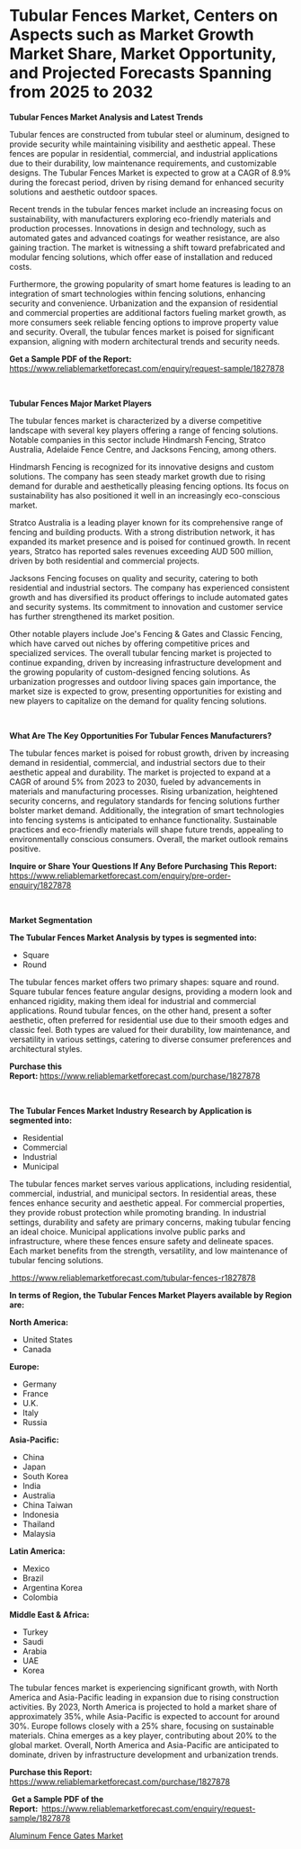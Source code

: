 <p><h1>Tubular Fences Market, Centers on Aspects such as Market Growth Market Share, Market Opportunity, and Projected Forecasts Spanning from 2025 to 2032</h1></p><p><strong>Tubular Fences Market Analysis and Latest Trends</strong></p>
<p><p>Tubular fences are constructed from tubular steel or aluminum, designed to provide security while maintaining visibility and aesthetic appeal. These fences are popular in residential, commercial, and industrial applications due to their durability, low maintenance requirements, and customizable designs. The Tubular Fences Market is expected to grow at a CAGR of 8.9% during the forecast period, driven by rising demand for enhanced security solutions and aesthetic outdoor spaces.</p><p>Recent trends in the tubular fences market include an increasing focus on sustainability, with manufacturers exploring eco-friendly materials and production processes. Innovations in design and technology, such as automated gates and advanced coatings for weather resistance, are also gaining traction. The market is witnessing a shift toward prefabricated and modular fencing solutions, which offer ease of installation and reduced costs.</p><p>Furthermore, the growing popularity of smart home features is leading to an integration of smart technologies within fencing solutions, enhancing security and convenience. Urbanization and the expansion of residential and commercial properties are additional factors fueling market growth, as more consumers seek reliable fencing options to improve property value and security. Overall, the tubular fences market is poised for significant expansion, aligning with modern architectural trends and security needs.</p></p>
<p><strong>Get a Sample PDF of the Report:&nbsp;</strong> <a href="https://www.reliablemarketforecast.com/enquiry/request-sample/1827878?utm_campaign=1885&utm_medium=2&utm_source=Github&utm_content=ia&utm_term=18022025&utm_id=tubular-fences">https://www.reliablemarketforecast.com/enquiry/request-sample/1827878</a></p>
<p>&nbsp;</p>
<p><strong>Tubular Fences Major Market Players</strong></p>
<p><p>The tubular fences market is characterized by a diverse competitive landscape with several key players offering a range of fencing solutions. Notable companies in this sector include Hindmarsh Fencing, Stratco Australia, Adelaide Fence Centre, and Jacksons Fencing, among others.</p><p>Hindmarsh Fencing is recognized for its innovative designs and custom solutions. The company has seen steady market growth due to rising demand for durable and aesthetically pleasing fencing options. Its focus on sustainability has also positioned it well in an increasingly eco-conscious market.</p><p>Stratco Australia is a leading player known for its comprehensive range of fencing and building products. With a strong distribution network, it has expanded its market presence and is poised for continued growth. In recent years, Stratco has reported sales revenues exceeding AUD 500 million, driven by both residential and commercial projects.</p><p>Jacksons Fencing focuses on quality and security, catering to both residential and industrial sectors. The company has experienced consistent growth and has diversified its product offerings to include automated gates and security systems. Its commitment to innovation and customer service has further strengthened its market position.</p><p>Other notable players include Joe's Fencing & Gates and Classic Fencing, which have carved out niches by offering competitive prices and specialized services. The overall tubular fencing market is projected to continue expanding, driven by increasing infrastructure development and the growing popularity of custom-designed fencing solutions. As urbanization progresses and outdoor living spaces gain importance, the market size is expected to grow, presenting opportunities for existing and new players to capitalize on the demand for quality fencing solutions.</p></p>
<p>&nbsp;</p>
<p><strong>What Are The Key Opportunities For Tubular Fences Manufacturers?</strong></p>
<p><p>The tubular fences market is poised for robust growth, driven by increasing demand in residential, commercial, and industrial sectors due to their aesthetic appeal and durability. The market is projected to expand at a CAGR of around 5% from 2023 to 2030, fueled by advancements in materials and manufacturing processes. Rising urbanization, heightened security concerns, and regulatory standards for fencing solutions further bolster market demand. Additionally, the integration of smart technologies into fencing systems is anticipated to enhance functionality. Sustainable practices and eco-friendly materials will shape future trends, appealing to environmentally conscious consumers. Overall, the market outlook remains positive.</p></p>
<p><strong>Inquire or Share Your Questions If Any Before Purchasing This Report:</strong> <a href="https://www.reliablemarketforecast.com/enquiry/pre-order-enquiry/1827878?utm_campaign=1885&utm_medium=2&utm_source=Github&utm_content=ia&utm_term=18022025&utm_id=tubular-fences">https://www.reliablemarketforecast.com/enquiry/pre-order-enquiry/1827878</a></p>
<p>&nbsp;</p>
<p><strong>Market Segmentation</strong></p>
<p><strong>The Tubular Fences Market Analysis by types is segmented into:</strong></p>
<p><ul><li>Square</li><li>Round</li></ul></p>
<p><p>The tubular fences market offers two primary shapes: square and round. Square tubular fences feature angular designs, providing a modern look and enhanced rigidity, making them ideal for industrial and commercial applications. Round tubular fences, on the other hand, present a softer aesthetic, often preferred for residential use due to their smooth edges and classic feel. Both types are valued for their durability, low maintenance, and versatility in various settings, catering to diverse consumer preferences and architectural styles.</p></p>
<p><strong>Purchase this Report:&nbsp;</strong><a href="https://www.reliablemarketforecast.com/purchase/1827878?utm_campaign=1885&utm_medium=2&utm_source=Github&utm_content=ia&utm_term=18022025&utm_id=tubular-fences">https://www.reliablemarketforecast.com/purchase/1827878</a></p>
<p>&nbsp;</p>
<p><strong>The Tubular Fences Market Industry Research by Application is segmented into:</strong></p>
<p><ul><li>Residential</li><li>Commercial</li><li>Industrial</li><li>Municipal</li></ul></p>
<p><p>The tubular fences market serves various applications, including residential, commercial, industrial, and municipal sectors. In residential areas, these fences enhance security and aesthetic appeal. For commercial properties, they provide robust protection while promoting branding. In industrial settings, durability and safety are primary concerns, making tubular fencing an ideal choice. Municipal applications involve public parks and infrastructure, where these fences ensure safety and delineate spaces. Each market benefits from the strength, versatility, and low maintenance of tubular fencing solutions.</p></p>
<p><a href="https://www.reliablemarketforecast.com/tubular-fences-r1827878?utm_campaign=1885&utm_medium=2&utm_source=Github&utm_content=ia&utm_term=18022025&utm_id=tubular-fences">&nbsp;https://www.reliablemarketforecast.com/tubular-fences-r1827878</a></p>
<p><strong>In terms of Region, the Tubular Fences Market Players available by Region are:</strong></p>
<p>
    <p> <strong> North America: </strong>
        <ul>
            <li>United States</li>
            <li>Canada</li>
        </ul>
        </p> 
    <p> <strong> Europe: </strong>
        <ul>
            <li>Germany</li>
            <li>France</li>
            <li>U.K.</li>
            <li>Italy</li>
            <li>Russia</li>
        </ul>
        </p> 
    <p> <strong> Asia-Pacific: </strong>
        <ul>
            <li>China</li>
            <li>Japan</li>
            <li>South Korea</li>
            <li>India</li>
            <li>Australia</li>
            <li>China Taiwan</li>
            <li>Indonesia</li>
            <li>Thailand</li>
            <li>Malaysia</li>
        </ul>
        </p> 
    <p> <strong> Latin America: </strong>
        <ul>
            <li>Mexico</li>
            <li>Brazil</li>
            <li>Argentina Korea</li>
            <li>Colombia</li>
        </ul>
        </p> 
    <p> <strong> Middle East & Africa: </strong>
        <ul>
            <li>Turkey</li>
            <li>Saudi</li>
            <li>Arabia</li>
            <li>UAE</li>
            <li>Korea</li>
        </ul>
    </p>
    </p>
<p><p>The tubular fences market is experiencing significant growth, with North America and Asia-Pacific leading in expansion due to rising construction activities. By 2023, North America is projected to hold a market share of approximately 35%, while Asia-Pacific is expected to account for around 30%. Europe follows closely with a 25% share, focusing on sustainable materials. China emerges as a key player, contributing about 20% to the global market. Overall, North America and Asia-Pacific are anticipated to dominate, driven by infrastructure development and urbanization trends.</p></p>
<p><strong>Purchase this Report: </strong><a href="https://www.reliablemarketforecast.com/purchase/1827878?utm_campaign=1885&utm_medium=2&utm_source=Github&utm_content=ia&utm_term=18022025&utm_id=tubular-fences">https://www.reliablemarketforecast.com/purchase/1827878</a></p>
<p>&nbsp;<strong>Get a Sample PDF of the Report:&nbsp;&nbsp;</strong><a href="https://www.reliablemarketforecast.com/enquiry/request-sample/1827878?utm_campaign=1885&utm_medium=2&utm_source=Github&utm_content=ia&utm_term=18022025&utm_id=tubular-fences">https://www.reliablemarketforecast.com/enquiry/request-sample/1827878</a></p>
<p><strong></strong></p>
<p><p><a href="https://github.com/sofayahoo2023/Market-Research-Report-List-7/blob/main/aluminum-fence-gates-market.md?utm_campaign=1885&utm_medium=2&utm_source=Github&utm_content=ia&utm_term=18022025&utm_id=tubular-fences">Aluminum Fence Gates Market</a></p></p>